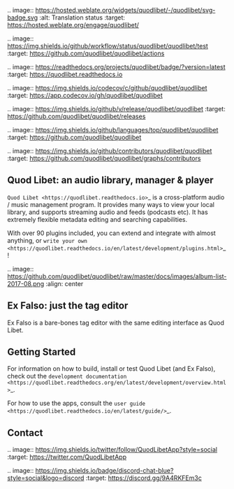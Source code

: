 .. image:: https://hosted.weblate.org/widgets/quodlibet/-/quodlibet/svg-badge.svg
    :alt: Translation status
    :target: https://hosted.weblate.org/engage/quodlibet/

.. image:: https://img.shields.io/github/workflow/status/quodlibet/quodlibet/test
    :target: https://github.com/quodlibet/quodlibet/actions

.. image:: https://readthedocs.org/projects/quodlibet/badge/?version=latest
    :target: https://quodlibet.readthedocs.io

.. image:: https://img.shields.io/codecov/c/github/quodlibet/quodlibet
    :target: https://app.codecov.io/gh/quodlibet/quodlibet

.. image:: https://img.shields.io/github/v/release/quodlibet/quodlibet
    :target: https://github.com/quodlibet/quodlibet/releases

.. image:: https://img.shields.io/github/languages/top/quodlibet/quodlibet
    :target: https://github.com/quodlibet/quodlibet

.. image:: https://img.shields.io/github/contributors/quodlibet/quodlibet
    :target: https://github.com/quodlibet/quodlibet/graphs/contributors

Quod Libet: an audio library, manager & player
---------------------------------------------

`Quod Libet <https://quodlibet.readthedocs.io>`_
is a cross-platform audio / music management program.
It provides many ways to view your local library,
and supports streaming audio and feeds (podcasts etc).
It has extremely flexible metadata editing and searching capabilities.

With over 90 plugins included, you can extend and integrate with almost anything,
or `write your own <https://quodlibet.readthedocs.io/en/latest/development/plugins.html>`_!

.. image:: https://github.com/quodlibet/quodlibet/raw/master/docs/images/album-list-2017-08.png
    :align: center


Ex Falso: just the tag editor
-----------------------------

Ex Falso is a bare-bones tag editor with the same editing interface as Quod Libet.


Getting Started
---------------

For information on how to build, install or test Quod Libet (and Ex Falso),
check out the
`development documentation <https://quodlibet.readthedocs.org/en/latest/development/overview.html>`_.

For how to use the apps, consult the `user guide <https://quodlibet.readthedocs.io/en/latest/guide/>`_.

Contact
-------

.. image:: https://img.shields.io/twitter/follow/QuodLibetApp?style=social
    :target: https://twitter.com/QuodLibetApp

.. image:: https://img.shields.io/badge/discord-chat-blue?style=social&logo=discord
    :target: https://discord.gg/9A4RKFEm3c
